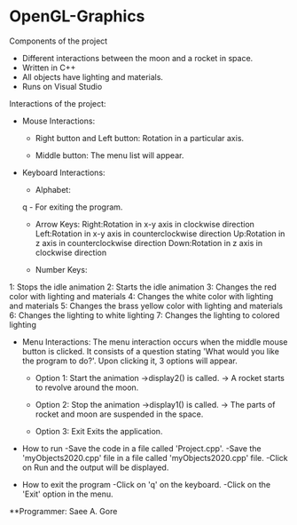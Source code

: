 # OpenGL-Graphics

Components of the project 

- Different interactions between the moon and a rocket in space.
- Written in C++ 
- All objects have lighting and materials.
- Runs on Visual Studio

Interactions of the project:
- Mouse Interactions: 

  - Right button and Left button: Rotation in a particular axis.

  - Middle button: The menu list will appear.

- Keyboard Interactions: 

  - Alphabet: 

  q - For exiting the program.

  - Arrow Keys: 
  Right:Rotation in x-y axis in clockwise direction
  Left:Rotation in x-y axis in counterclockwise direction
  Up:Rotation in z axis in counterclockwise direction
  Down:Rotation in z axis in clockwise direction

  - Number Keys:
 
 1: Stops the idle animation
 2: Starts the idle animation
 3: Changes the red color with lighting and materials
 4: Changes the white color with lighting and materials
 5: Changes the brass yellow color with lighting and materials
 6: Changes the lighting to white lighting
 7: Changes the lighting to colored lighting

- Menu Interactions: 
  The menu interaction occurs when the middle mouse button is clicked.
  It consists of a question stating 'What would you like the program to do?'.
  Upon clicking it, 3 options will appear.

  - Option 1: Start the animation 
  ->display2() is called.
  -> A rocket starts to revolve around the moon.

  - Option 2: Stop the animation 
  ->display1() is called.
  -> The parts of rocket and moon are suspended in the space. 

  - Option 3: Exit 
  Exits the application.
  
- How to run 
-Save the code in a file called 'Project.cpp'. 
-Save the 'myObjects2020.cpp' file in a file called 'myObjects2020.cpp' file.
-Click on Run and the output will be displayed.

- How to exit the program 
-Click on 'q' on the keyboard.
-Click on the 'Exit' option in the menu.

**Programmer: Saee A. Gore
